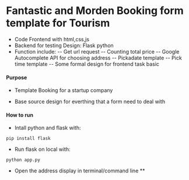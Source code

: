 # Fantastic and Morden Booking form template for Tourism

- Code Frontend with html,css,js
- Backend for testing Design: Flask python
- Function include:
 -- Get url request
 -- Counting total price
 -- Google Autocomplete API for choosing address
 -- Pickadate template
 -- Pick time template
 -- Some formal design for frontend task basic

#### Purpose
* Template Booking for a startup company

* Base source design for everthing that a form need to deal with

#### How to run
* Intall python and flask with:

```
pip install flask
```

* Run flask on local with: 

```
python app.py
```

* Open the address display in terminal/command line **
